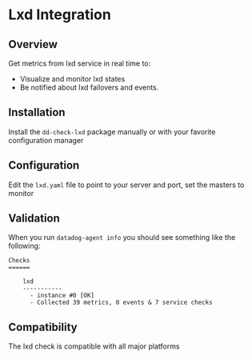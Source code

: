 # Lxd Integration

## Overview

Get metrics from lxd service in real time to:

* Visualize and monitor lxd states
* Be notified about lxd failovers and events.

## Installation

Install the `dd-check-lxd` package manually or with your favorite configuration manager

## Configuration

Edit the `lxd.yaml` file to point to your server and port, set the masters to monitor

## Validation

When you run `datadog-agent info` you should see something like the following:

    Checks
    ======

        lxd
        -----------
          - instance #0 [OK]
          - Collected 39 metrics, 0 events & 7 service checks

## Compatibility

The lxd check is compatible with all major platforms
